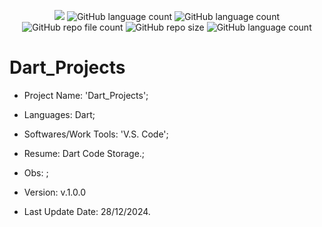 <p align="center">
  <img src="http://img.shields.io/static/v1?label=STATUS&message=Under_Development&color=green&style=flat"/>
  <img alt="GitHub language count" src="https://img.shields.io/github/languages/count/Rafa-KozAnd/Dart_Projects">
  <img alt="GitHub language count" src="https://img.shields.io/github/languages/top/Rafa-KozAnd/Dart_Projects">
  <img alt="GitHub repo file count" src="https://img.shields.io/github/directory-file-count/Rafa-KozAnd/Dart_Projects">
  <img alt="GitHub repo size" src="https://img.shields.io/github/repo-size/Rafa-KozAnd/Dart_Projects">
  <img alt="GitHub language count" src="https://img.shields.io/github/license/Rafa-KozAnd/Dart_Projects">
</p>

# Dart_Projects

- Project Name: 'Dart_Projects';
- Languages: Dart;
- Softwares/Work Tools: 'V.S. Code';
- Resume: Dart Code Storage.;
- Obs: ;
- Version: v.1.0.0

- Last Update Date: 28/12/2024.

